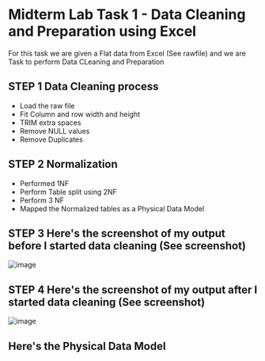 
# Midterm Lab Task 1 - Data Cleaning and Preparation using Excel
For this task we are given a Flat data from Excel (See rawfile) and we are Task to perform Data CLeaning and Preparation 
## STEP 1 Data Cleaning process
- Load the raw file
- Fit Column and row width and height
- TRIM extra spaces
- Remove NULL values
- Remove Duplicates
## STEP 2 Normalization 
- Performed 1NF
- Perform Table split using 2NF
- Perform 3 NF
- Mapped the Normalized tables as a Physical Data Model
## STEP 3 Here's the screenshot of my output before I started data cleaning (See screenshot)
![image](https://github.com/user-attachments/assets/154cad1d-2288-4df3-a12a-c27ad04cfc91)



## STEP 4 Here's the screenshot of my output after I started data cleaning (See screenshot)
![image](https://github.com/user-attachments/assets/d773b755-377d-4678-b035-23ff41dc9ba8)


## Here's the Physical Data Model

